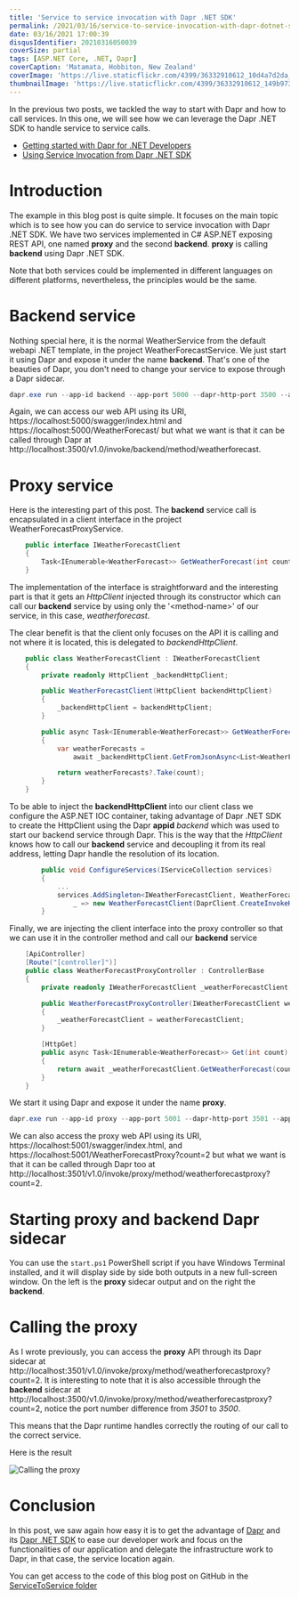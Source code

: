 ```yaml
---
title: 'Service to service invocation with Dapr .NET SDK'
permalink: /2021/03/16/service-to-service-invocation-with-dapr-dotnet-sdk/
date: 03/16/2021 17:00:39
disqusIdentifier: 20210316050039
coverSize: partial
tags: [ASP.NET Core, .NET, Dapr]
coverCaption: 'Matamata, Hobbiton, New Zealand'
coverImage: 'https://live.staticflickr.com/4399/36332910612_10d4a7d2da_h.jpg'
thumbnailImage: 'https://live.staticflickr.com/4399/36332910612_149b9735ec_q.jpg'
---
```

In the previous two posts, we tackled the way to start with Dapr and how to call services. In this one, we will see how we can leverage the Dapr .NET SDK to handle service to service calls.

* [Getting started with Dapr for .NET Developers](https://laurentkempe.com/2021/03/09/getting-started-with-dapr-for-dotnet-developers/)
* [Using Service Invocation from Dapr .NET SDK](https://laurentkempe.com/2021/03/11/using-service-invocation-from-dapr-dotnet-sdk/)

<!-- more -->

# Introduction

The example in this blog post is quite simple. It focuses on the main topic which is to see how you can do service to service invocation with Dapr .NET SDK. We have two services implemented in C# ASP.NET exposing REST API, one named **proxy** and the second **backend**. **proxy** is calling **backend** using Dapr .NET SDK.

Note that both services could be implemented in different languages on different platforms, nevertheless, the principles would be the same.

# Backend service

Nothing special here, it is the normal WeatherService from the default webapi .NET template, in the project WeatherForecastService. We just start it using Dapr and expose it under the name **backend**. That's one of the beauties of Dapr, you don't need to change your service to expose through a Dapr sidecar.

```powershell {data-file=start.ps1}
dapr.exe run --app-id backend --app-port 5000 --dapr-http-port 3500 --app-ssl dotnet run -- --urls=https://localhost:5000/ -p WeatherForecastService/WeatherForecastService.csproj
```

Again, we can access our web API using its URI, https://localhost:5000/swagger/index.html and https://localhost:5000/WeatherForecast/ but what we want is that it can be called through Dapr at http://localhost:3500/v1.0/invoke/backend/method/weatherforecast.

# Proxy service

Here is the interesting part of this post. The **backend** service call is encapsulated in a client interface in the project WeatherForecastProxyService.

```csharp {data-file=IWeatherForecastClient.cs}
    public interface IWeatherForecastClient
    {
        Task<IEnumerable<WeatherForecast>> GetWeatherForecast(int count);
    }
```

The implementation of the interface is straightforward and the interesting part is that it gets an *HttpClient* injected through its constructor which can call our **backend** service by using only the '\<method-name\>' of our service, in this case, *weatherforecast*.

The clear benefit is that the client only focuses on the API it is calling and not where it is located, this is delegated to *backendHttpClient*.

```csharp {data-file=WeatherForecastClient.cs}
    public class WeatherForecastClient : IWeatherForecastClient
    {
        private readonly HttpClient _backendHttpClient;

        public WeatherForecastClient(HttpClient backendHttpClient)
        {
            _backendHttpClient = backendHttpClient;
        }

        public async Task<IEnumerable<WeatherForecast>> GetWeatherForecast(int count)
        {
            var weatherForecasts =
                await _backendHttpClient.GetFromJsonAsync<List<WeatherForecast>>("weatherforecast");

            return weatherForecasts?.Take(count);
        }
    }
```

To be able to inject the **backendHttpClient** into our client class we configure the ASP.NET IOC container, taking advantage of Dapr .NET SDK to create the HttpClient using the Dapr **appid** *backend* which was used to start our backend service through Dapr. This is the way that the *HttpClient* knows how to call our **backend** service and decoupling it from its real address, letting Dapr handle the resolution of its location.

```csharp {data-file=Startup.cs}
        public void ConfigureServices(IServiceCollection services)
        {
            ...
            services.AddSingleton<IWeatherForecastClient, WeatherForecastClient>(
                _ => new WeatherForecastClient(DaprClient.CreateInvokeHttpClient("backend")));
        }
```

Finally, we are injecting the client interface into the proxy controller so that we can use it in the controller method and call our **backend** service

```csharp {data-file=WeatherForecastProxyController.cs}
    [ApiController]
    [Route("[controller]")]
    public class WeatherForecastProxyController : ControllerBase
    {
        private readonly IWeatherForecastClient _weatherForecastClient;

        public WeatherForecastProxyController(IWeatherForecastClient weatherForecastClient)
        {
            _weatherForecastClient = weatherForecastClient;
        }

        [HttpGet]
        public async Task<IEnumerable<WeatherForecast>> Get(int count)
        {
            return await _weatherForecastClient.GetWeatherForecast(count);
        }
    }
```

We start it using Dapr and expose it under the name **proxy**.

```powershell csharp {data-file=start.ps1}
dapr.exe run --app-id proxy --app-port 5001 --dapr-http-port 3501 --app-ssl dotnet run -- --urls=https://localhost:5001/ -p WeatherForecastProxyService/WeatherForecastProxyService.csproj
```

We can also access the proxy web API using its URI, https://localhost:5001/swagger/index.html, and https://localhost:5001/WeatherForecastProxy?count=2 but what we want is that it can be called through Dapr too at http://localhost:3501/v1.0/invoke/proxy/method/weatherforecastproxy?count=2.

# Starting proxy and backend Dapr sidecar

You can use the `start.ps1` PowerShell script if you have Windows Terminal installed, and it will display side by side both outputs in a new full-screen window. On the left is the **proxy** sidecar output and on the right the **backend**.

# Calling the proxy

As I wrote previously, you can access the **proxy** API through its Dapr sidecar at http://localhost:3501/v1.0/invoke/proxy/method/weatherforecastproxy?count=2.
It is interesting to note that it is also accessible through the **backend** sidecar at http://localhost:3500/v1.0/invoke/proxy/method/weatherforecastproxy?count=2, notice the port number difference from *3501* to *3500*.

<?! alert info ?>
This means that the Dapr runtime handles correctly the routing of our call to the correct service.
<?!/ alert ?>

Here is the result

![Calling the proxy](https://live.staticflickr.com/65535/51034623513_011b0ca0c1_c.jpg)

# Conclusion

In this post, we saw again how easy it is to get the advantage of [Dapr](https://dapr.io/) and its [Dapr .NET SDK](https://github.com/dapr/dotnet-sdk) to ease our developer work and focus on the functionalities of our application and delegate the infrastructure work to Dapr, in that case, the service location again.

You can get access to the code of this blog post on GitHub in the [ServiceToService folder](https://github.com/laurentkempe/daprPlayground/tree/master/ServiceToService)
<p></p>
<?# githubCard user=laurentkempe repo=daprPlayground align=left /?>
